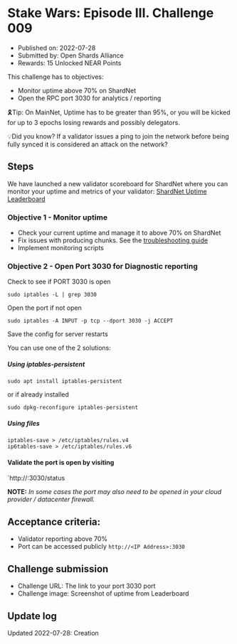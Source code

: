 # Stake Wars: Episode III. Challenge 009
* Published on: 2022-07-28
* Submitted by: Open Shards Alliance
* Rewards: 15 Unlocked NEAR Points

This challenge has to objectives:
* Monitor uptime above 70% on ShardNet
* Open the RPC port 3030 for analytics / reporting

🎗️Tip: On MainNet, Uptime has to be greater than 95%, or you will be kicked for up to 3 epochs losing rewards and possibly delegators.

💡Did you know? If a validator issues a ping to join the network before being fully synced it is considered an attack on the network?

## Steps

We have launched a new validator scoreboard for ShardNet where you can monitor your uptime and metrics of your validator: [ShardNet Uptime Leaderboard](https://openshards.io/shardnet-uptime-scoreboard/)

### Objective 1 - Monitor uptime

* Check your current uptime and manage it to above 70% on ShardNet
* Fix issues with producing chunks.
See the [troubleshooting guide](https://github.com/near/stakewars-iii/blob/main/challenges/troubleshooting.md)
* Implement monitoring scripts 

### Objective 2 - Open Port 3030 for Diagnostic reporting

Check to see if PORT 3030 is open
```
sudo iptables -L | grep 3030
```
Open the port if not open
```
sudo iptables -A INPUT -p tcp --dport 3030 -j ACCEPT
```
Save the config for server restarts

You can use one of the 2 solutions:
##### Using iptables-persistent
```
sudo apt install iptables-persistent
```
or if already installed
```
sudo dpkg-reconfigure iptables-persistent
```

##### Using files
```
iptables-save > /etc/iptables/rules.v4
ip6tables-save > /etc/iptables/rules.v6
```

#### Validate the port is open by visiting
`http://<YOUR IP>:3030/status

**NOTE:** _In some cases the port may also need to be opened in your cloud provider / datacenter firewall._

## Acceptance criteria:

* Validator reporting above 70%
* Port can be accessed publicly `http://<IP Address>:3030`

## Challenge submission

* Challenge URL: The link to your port 3030 port
* Challenge image: Screenshot of uptime from Leaderboard

## Update log

Updated 2022-07-28: Creation
